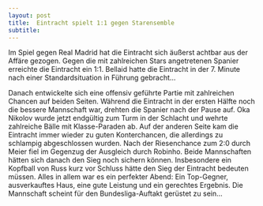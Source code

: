 ```yaml
---
layout: post
title:  Eintracht spielt 1:1 gegen Starensemble
subtitle:  
---
```


Im Spiel gegen Real Madrid hat die Eintracht sich äußerst achtbar aus der Affäre gezogen. Gegen die mit zahlreichen Stars angetretenen Spanier erreichte die Eintracht ein 1:1. Bellaid hatte die Eintracht in der 7. Minute nach einer Standardsituation in Führung gebracht...

Danach entwickelte sich eine offensiv geführte Partie mit zahlreichen Chancen auf beiden Seiten. Während die Eintracht in der ersten Hälfte noch die bessere Mannschaft war, drehten die Spanier nach der Pause auf. Oka Nikolov wurde jetzt endgültig zum Turm in der Schlacht und wehrte zahlreiche Bälle mit Klasse-Paraden ab. Auf der anderen Seite kam die Eintracht immer wieder zu guten Konterchancen, die allerdings zu schlampig abgeschlossen wurden. Nach der Riesenchance zum 2:0 durch Meier fiel im Gegenzug der Ausgleich durch Robinho. Beide Mannschaften hätten sich danach den Sieg noch sichern können. Insbesondere ein Kopfball von Russ kurz vor Schluss hätte den Sieg der Eintracht bedeuten müssen. Alles in allem war es ein perfekter Abend: Ein Top-Gegner, ausverkauftes Haus, eine gute Leistung und ein gerechtes Ergebnis. Die Mannschaft scheint für den Bundesliga-Auftakt gerüstet zu sein...
